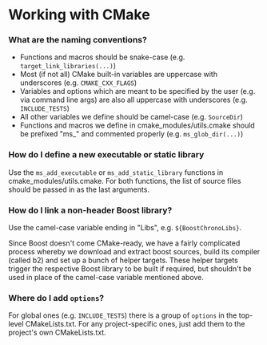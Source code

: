 # Working with CMake

### What are the naming conventions?
* Functions and macros should be snake-case (e.g. `target_link_libraries(...)`)
* Most (if not all) CMake built-in variables are uppercase with underscores (e.g. `CMAKE_CXX_FLAGS`)
* Variables and options which are meant to be specified by the user (e.g. via command line args) are also all uppercase with underscores (e.g. `INCLUDE_TESTS`)
* All other variables we define should be camel-case (e.g. `SourceDir`)
* Functions and macros we define in cmake\_modules/utils.cmake should be prefixed "ms\_" and commented properly (e.g. `ms_glob_dir(...)`)

### How do I define a new executable or static library
Use the `ms_add_executable` or `ms_add_static_library` functions in cmake\_modules/utils.cmake.  For both functions, the list of source files should be passed in as the last arguments.

### How do I link a non-header Boost library?
Use the camel-case variable ending in "Libs", e.g. `${BoostChronoLibs}`.

Since Boost doesn't come CMake-ready, we have a fairly complicated process whereby we download and extract boost sources, build its compiler (called b2) and set up a bunch of helper targets.  These helper targets trigger the respective Boost library to be built if required, but shouldn't be used in place of the camel-case variable mentioned above.

### Where do I add `options`?
For global ones (e.g. `INCLUDE_TESTS`) there is a group of `options` in the top-level CMakeLists.txt.  For any project-specific ones, just add them to the project's own CMakeLists.txt.
